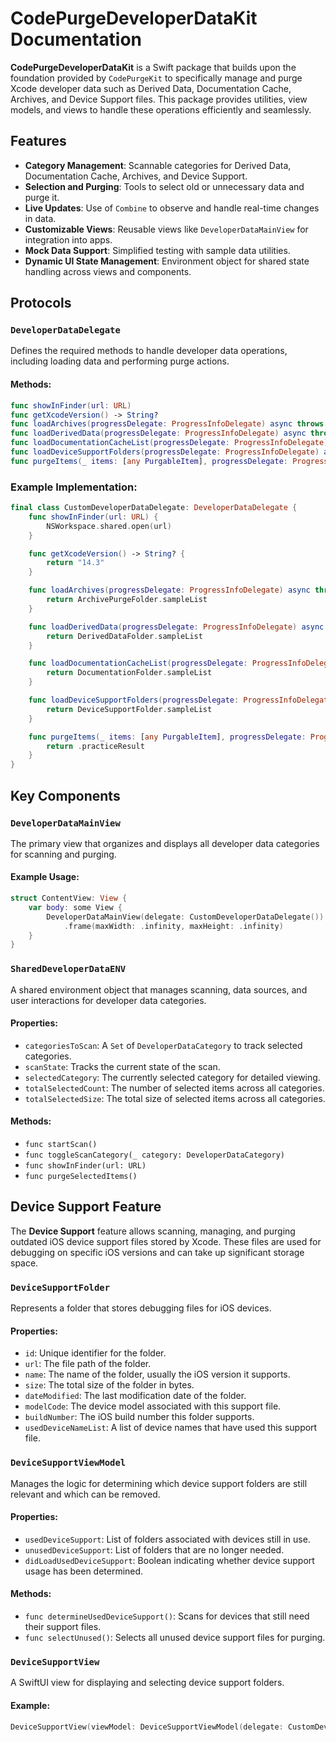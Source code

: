 # CodePurgeDeveloperDataKit Documentation

**CodePurgeDeveloperDataKit** is a Swift package that builds upon the foundation provided by `CodePurgeKit` to specifically manage and purge Xcode developer data such as Derived Data, Documentation Cache, Archives, and Device Support files. This package provides utilities, view models, and views to handle these operations efficiently and seamlessly.

## Features

- **Category Management**: Scannable categories for Derived Data, Documentation Cache, Archives, and Device Support.
- **Selection and Purging**: Tools to select old or unnecessary data and purge it.
- **Live Updates**: Use of `Combine` to observe and handle real-time changes in data.
- **Customizable Views**: Reusable views like `DeveloperDataMainView` for integration into apps.
- **Mock Data Support**: Simplified testing with sample data utilities.
- **Dynamic UI State Management**: Environment object for shared state handling across views and components.

## Protocols

### `DeveloperDataDelegate`
Defines the required methods to handle developer data operations, including loading data and performing purge actions.

#### Methods:
```swift
func showInFinder(url: URL)
func getXcodeVersion() -> String?
func loadArchives(progressDelegate: ProgressInfoDelegate) async throws -> [ArchivePurgeFolder]
func loadDerivedData(progressDelegate: ProgressInfoDelegate) async throws -> [DerivedDataFolder]
func loadDocumentationCacheList(progressDelegate: ProgressInfoDelegate) async throws -> [DocumentationFolder]
func loadDeviceSupportFolders(progressDelegate: ProgressInfoDelegate) async throws -> [DeviceSupportFolder]
func purgeItems(_ items: [any PurgableItem], progressDelegate: ProgressInfoDelegate?) async throws -> PurgeResult
```

### Example Implementation:
```swift
final class CustomDeveloperDataDelegate: DeveloperDataDelegate {
    func showInFinder(url: URL) {
        NSWorkspace.shared.open(url)
    }

    func getXcodeVersion() -> String? {
        return "14.3"
    }

    func loadArchives(progressDelegate: ProgressInfoDelegate) async throws -> [ArchivePurgeFolder] {
        return ArchivePurgeFolder.sampleList
    }

    func loadDerivedData(progressDelegate: ProgressInfoDelegate) async throws -> [DerivedDataFolder] {
        return DerivedDataFolder.sampleList
    }

    func loadDocumentationCacheList(progressDelegate: ProgressInfoDelegate) async throws -> [DocumentationFolder] {
        return DocumentationFolder.sampleList
    }

    func loadDeviceSupportFolders(progressDelegate: ProgressInfoDelegate) async throws -> [DeviceSupportFolder] {
        return DeviceSupportFolder.sampleList
    }

    func purgeItems(_ items: [any PurgableItem], progressDelegate: ProgressInfoDelegate?) async throws -> PurgeResult {
        return .practiceResult
    }
}
```

## Key Components

### `DeveloperDataMainView`
The primary view that organizes and displays all developer data categories for scanning and purging.

#### Example Usage:
```swift
struct ContentView: View {
    var body: some View {
        DeveloperDataMainView(delegate: CustomDeveloperDataDelegate())
            .frame(maxWidth: .infinity, maxHeight: .infinity)
    }
}
```

### `SharedDeveloperDataENV`
A shared environment object that manages scanning, data sources, and user interactions for developer data categories.

#### Properties:
- `categoriesToScan`: A `Set` of `DeveloperDataCategory` to track selected categories.
- `scanState`: Tracks the current state of the scan.
- `selectedCategory`: The currently selected category for detailed viewing.
- `totalSelectedCount`: The number of selected items across all categories.
- `totalSelectedSize`: The total size of selected items across all categories.

#### Methods:
- `func startScan()`
- `func toggleScanCategory(_ category: DeveloperDataCategory)`
- `func showInFinder(url: URL)`
- `func purgeSelectedItems()`

## Device Support Feature

The **Device Support** feature allows scanning, managing, and purging outdated iOS device support files stored by Xcode. These files are used for debugging on specific iOS versions and can take up significant storage space.

### `DeviceSupportFolder`
Represents a folder that stores debugging files for iOS devices.

#### Properties:
- `id`: Unique identifier for the folder.
- `url`: The file path of the folder.
- `name`: The name of the folder, usually the iOS version it supports.
- `size`: The total size of the folder in bytes.
- `dateModified`: The last modification date of the folder.
- `modelCode`: The device model associated with this support file.
- `buildNumber`: The iOS build number this folder supports.
- `usedDeviceNameList`: A list of device names that have used this support file.

### `DeviceSupportViewModel`
Manages the logic for determining which device support folders are still relevant and which can be removed.

#### Properties:
- `usedDeviceSupport`: List of folders associated with devices still in use.
- `unusedDeviceSupport`: List of folders that are no longer needed.
- `didLoadUsedDeviceSupport`: Boolean indicating whether device support usage has been determined.

#### Methods:
- `func determineUsedDeviceSupport()`: Scans for devices that still need their support files.
- `func selectUnused()`: Selects all unused device support files for purging.

### `DeviceSupportView`
A SwiftUI view for displaying and selecting device support folders.

#### Example:
```swift
DeviceSupportView(viewModel: DeviceSupportViewModel(delegate: CustomDeveloperDataDelegate(), datasource: PurgableItemDataSource<DeviceSupportFolder>()))
```